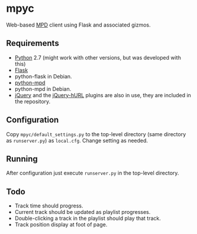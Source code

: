mpyc
====

Web-based [MPD](http://www.musicpd.org/) client using Flask and associated gizmos.

Requirements
------------

 * [Python](http://python.org/) 2.7 (might work with other versions, but was developed with this)
 * [Flask](http://flask.pocoo.org/)
  * python-flask in Debian.
 * [python-mpd](http://jatreuman.indefero.net/p/python-mpd/)
  * python-mpd in Debian.
 * [jQuery](http://jquery.com) and the [jQuery-hURL](https://github.com/makesites/jquery-hurl/) plugins are also in use, they are included in the repository.

Configuration
-------------

Copy `mpyc/default_settings.py` to the top-level directory (same directory
as `runserver.py`) as `local.cfg`. Change setting as needed.

Running
-------

After configuration just execute `runserver.py` in the top-level directory.

Todo
----

 * Track time should progress.
 * Current track should be updated as playlist progresses.
 * Double-clicking a track in the playlist should play that track.
 * Track position display at foot of page.

